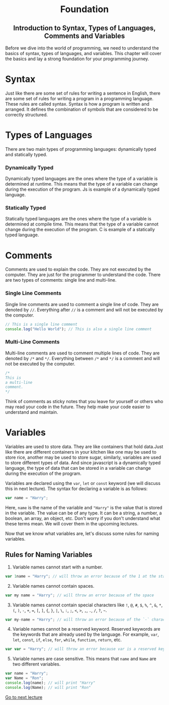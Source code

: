 <h1 align="center"> Foundation </h1>
<h2 align="center"> Introduction to Syntax, Types of Languages, Comments and Variables </h2>

Before we dive into the world of programming, we need to understand the basics of syntax, types of languages, and variables. This chapter will cover the basics and lay a strong foundation for your programming journey.

# Syntax
Just like there are some set of rules for writing a sentence in English, there are some set of rules for writing a program in a programming language. These rules are called syntax. 
Syntax is how a program is written and arranged. It defines the combination of symbols that are considered to be correctly structured.

# Types of Languages
There are two main types of programming languages: dynamically typed and statically typed.

### Dynamically Typed
Dynamically typed languages are the ones where the type of a variable is determined at runtime. This means that the type of a variable can change during the execution of the program. Js is example of a dynamically typed language.

### Statically Typed
Statically typed languages are the ones where the type of a variable is determined at compile time. This means that the type of a variable cannot change during the execution of the program. C is example of a statically typed language.

# Comments
Comments are used to explain the code. They are not executed by the computer. They are just for the programmer to understand the code. There are two types of comments: single line and multi-line.

### Single Line Comments
Single line comments are used to comment a single line of code. They are denoted by `//`. Everything after `//` is a comment and will not be executed by the computer.

```js
// This is a single line comment
console.log("Hello World"); // This is also a single line comment
```

### Multi-Line Comments
Multi-line comments are used to comment multiple lines of code. They are denoted by `/*` and `*/`. Everything between `/*` and `*/` is a comment and will not be executed by the computer.

```js
/*
This is 
a multi-line 
comment.
*/
```
Think of comments as sticky notes that you leave for yourself or others who may read your code in the future. They help make your code easier to understand and maintain.

# Variables
Variables are used to store data. They are like containers that hold data.Just like there are different containers in your kitchen like one may be used to store rice, another may be used to store sugar, similarly, variables are used to store different types of data. And since javascript is a dynamically typed language, the type of data that can be stored in a variable can change during the execution of the program.

Variables are declared using the `var`, `let` or `const` keyword (we will discuss this in next lecture). The syntax for declaring a variable is as follows:

```js
var name = "Harry";
```

Here, `name` is the name of the variable and `"Harry"` is the value that is stored in the variable. The value can be of any type. It can be a string, a number, a boolean, an array, an object, etc. Don't worry if you don't understand what these terms mean. We will cover them in the upcoming lectures.

Now that we know what variables are, let's discuss some rules for naming variables.

## Rules for Naming Variables
1. Variable names cannot start with a number.
```js
var 1name = "Harry"; // will throw an error because of the 1 at the start
```
2. Variable names cannot contain spaces.
```js
var my name = "Harry"; // will throw an error because of the space
```
3. Variable names cannot contain special characters like `!`, `@`, `#`, `$`, `%`, `^`, `&`, `*`, `(`, `)`, `-`, `+`, `=`, `[`, `]`, `{`, `}`, `|`, `\`, `:`, `;`, `<`, `>`, `,`, `.`, `/`, `?`, `~`.
```js
var my-name = "Harry"; // will throw an error because of the `-` character
```
4. Variable names cannot be a reserved keyword. Reserved keywords are the keywords that are already used by the language. For example, `var`, `let`, `const`, `if`, `else`, `for`, `while`, `function`, `return`, etc.
```js
var var = "Harry"; // will throw an error because var is a reserved keyword
```
5. Variable names are case sensitive. This means that `name` and `Name` are two different variables.
```js
var name = "Harry";
var Name = "Ron";
console.log(name); // will print "Harry"
console.log(Name); // will print "Ron"
```

[Go to next lecture](https://replit.com/@codewithharry/03varletconst?v=1#index.js)


